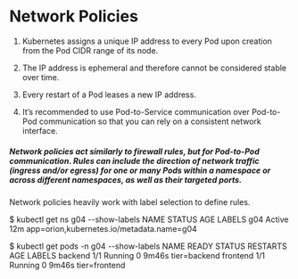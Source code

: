 # Network Policies 

1. Kubernetes assigns a unique IP address to every Pod upon creation from the Pod CIDR range of its node. 

2. The IP address is ephemeral and therefore cannot be considered stable over time. 

3. Every restart of a Pod leases a new IP address. 

4. It’s recommended to use Pod-to-Service communication over Pod-to-Pod communication so that you can rely on a consistent network interface.


##### Network policies act similarly to firewall rules, but for Pod-to-Pod communication. Rules can include the direction of network traffic (ingress and/or egress) for one or many Pods within a namespace or across different namespaces, as well as their targeted ports. 

Network policies heavily work with label selection to define rules.

$ kubectl get ns g04 --show-labels
NAME   STATUS   AGE   LABELS
g04    Active   12m   app=orion,kubernetes.io/metadata.name=g04

$ kubectl get pods -n g04 --show-labels 
NAME       READY   STATUS    RESTARTS   AGE     LABELS
backend    1/1     Running   0          9m46s   tier=backend
frontend   1/1     Running   0          9m46s   tier=frontend